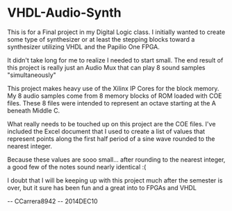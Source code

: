 VHDL-Audio-Synth
================

This is for a Final project in my Digital Logic class. I initially wanted to create some type of synthesizer
or at least the stepping blocks toward a synthesizer utilizing VHDL and the Papilio One FPGA.

It didn't take long for me to realize I needed to start small. The end result of this project is really just an
Audio Mux that can play 8 sound samples "simultaneously"

This project makes heavy use of the Xilinx IP Cores for the block memory. My 8 audio samples come from 8 memory
blocks of ROM loaded with COE files. These 8 files were intended to represent an octave starting at the A beneath 
Middle C.

What really needs to be touched up on this project are the COE files. I've included the Excel document that I used to
create a list of values that represent points along the first half period of a sine wave rounded to the nearest integer.

Because these values are sooo small... after rounding to the nearest integer, a good few of the notes sound nearly identical :(

I doubt that I will be keeping up with this project much after the semester is over, but it sure has been fun and a great into
to FPGAs and VHDL

-- CCarrera8942
-- 2014DEC10
